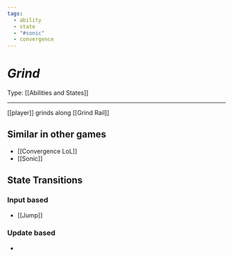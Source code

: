 ```yaml
---
tags:
  - ability
  - state
  - "#sonic"
  - convergence
---
```

# _Grind_

Type: [[Abilities and States]]

----


[[player]] grinds along [[Grind Rail]]



## Similar in other games

* [[Convergence LoL]]
* [[Sonic]]

## State Transitions

### Input based

* [[Jump]]

### Update based

* 